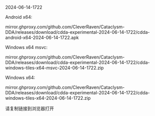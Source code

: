 2024-06-14-1722

Android x64:

mirror.ghproxy.com/github.com/CleverRaven/Cataclysm-DDA/releases/download/cdda-experimental-2024-06-14-1722/cdda-android-x64-2024-06-14-1722.apk

Windows x64 msvc:

mirror.ghproxy.com/github.com/CleverRaven/Cataclysm-DDA/releases/download/cdda-experimental-2024-06-14-1722/cdda-windows-tiles-x64-msvc-2024-06-14-1722.zip

Windows x64:

mirror.ghproxy.com/github.com/CleverRaven/Cataclysm-DDA/releases/download/cdda-experimental-2024-06-14-1722/cdda-windows-tiles-x64-2024-06-14-1722.zip

请复制链接到浏览器打开

